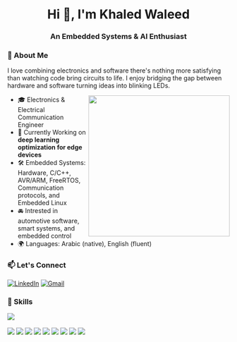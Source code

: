 <!-- header -->
<h1 align="center">Hi 👋, I'm Khaled Waleed </h1>
<h3 align="center">An Embedded Systems & AI Enthusiast</h3>

### 🧠 About Me
I love combining electronics and software there's nothing more satisfying than watching code bring circuits to life. I enjoy bridging the gap between hardware and software turning ideas into blinking LEDs.

<img src="https://i.pinimg.com/originals/f9/b8/8d/f9b88deeae101d6a8572063bb63c286e.gif" width="320" align="right" />

- 🎓 Electronics & Electrical Communication Engineer  
- 🤖 Currently Working on **deep learning optimization for edge devices**
- 🛠️ Embedded Systems: Hardware, C/C++, AVR/ARM, FreeRTOS, Communication protocols, and Embedded Linux
- 🚘 Intrested in automotive software, smart systems, and embedded control
- 🌍 Languages: Arabic (native), English (fluent)


### 📫 Let's Connect
[![LinkedIn](https://img.shields.io/badge/LinkedIn-0077B5.svg?logo=linkedin&logoColor=white)](https://www.linkedin.com/in/khaledwaleedsamir/)
[![Gmail](https://img.shields.io/badge/Gmail-D14836?logo=gmail&logoColor=white)](mailto:khaledwaleed42069@gmail.com)


### 🚀 Skills
<p align="left">
  <!-- Skill Icons -->
  <img src="https://skillicons.dev/icons?i=c,cpp,python,matlab,arduino,linux,vscode,ubuntu,raspberrypi,bash,cmake,eclipse,git,github,html,jenkins,latex,notion,pycharm,qt,anaconda,pytorch,tensorflow" /><br><br> 
  <!-- Custom Badges -->
  <img src="https://img.shields.io/badge/Jetson%20Nano-76B900?style=for-the-badge&logo=nvidia&logoColor=white" />
  <img src="https://img.shields.io/badge/STMCubeMX%20&%20IDE-03234B?style=for-the-badge&logo=stmicroelectronics&logoColor=white" />
  <img src="https://img.shields.io/badge/YOCTO%20Project-9b59b6?style=for-the-badge&logo=yocto&logoColor=white" />
  <img src="https://img.shields.io/badge/QEMU-FF6600?style=for-the-badge&logo=qemu&logoColor=white" />
  <img src="https://img.shields.io/badge/Buildroot-ED1C24?style=for-the-badge&logo=linux&logoColor=white" />
  <img src="https://img.shields.io/badge/Makefiles-000000?style=for-the-badge&logo=gnubash&logoColor=white" />
  <img src="https://img.shields.io/badge/Proteus-00599C?style=for-the-badge&logo=proteus&logoColor=white" />
  <img src="https://img.shields.io/badge/easyEDA-FF9900?style=for-the-badge&logo=easyeda&logoColor=white" />
  <img src="https://img.shields.io/badge/KiCad-5193D1?style=for-the-badge&logo=kicad&logoColor=white" />
</p>

